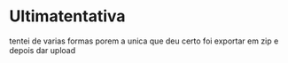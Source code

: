 # Ultimatentativa
tentei de varias formas 
porem a unica que deu certo foi exportar em zip e depois dar upload
